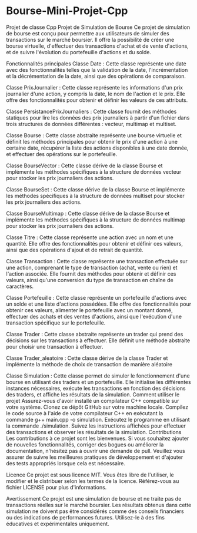 # Bourse-Mini-Projet-Cpp
Projet de classe Cpp
Projet de Simulation de Bourse
Ce projet de simulation de bourse est conçu pour permettre aux utilisateurs de simuler des transactions sur le marché boursier. Il offre la possibilité de créer une bourse virtuelle, d'effectuer des transactions d'achat et de vente d'actions, et de suivre l'évolution du portefeuille d'actions et du solde.

Fonctionnalités principales
Classe Date : Cette classe représente une date avec des fonctionnalités telles que la validation de la date, l'incrémentation et la décrémentation de la date, ainsi que des opérations de comparaison.

Classe PrixJournalier : Cette classe représente les informations d'un prix journalier d'une action, y compris la date, le nom de l'action et le prix. Elle offre des fonctionnalités pour obtenir et définir les valeurs de ces attributs.

Classe PersistancePrixJournaliers : Cette classe fournit des méthodes statiques pour lire les données des prix journaliers à partir d'un fichier dans trois structures de données différentes : vecteur, multimap et multiset.

Classe Bourse : Cette classe abstraite représente une bourse virtuelle et définit les méthodes principales pour obtenir le prix d'une action à une certaine date, récupérer la liste des actions disponibles à une date donnée, et effectuer des opérations sur le portefeuille.

Classe BourseVector : Cette classe dérive de la classe Bourse et implémente les méthodes spécifiques à la structure de données vecteur pour stocker les prix journaliers des actions.

Classe BourseSet : Cette classe dérive de la classe Bourse et implémente les méthodes spécifiques à la structure de données multiset pour stocker les prix journaliers des actions.

Classe BourseMultimap : Cette classe dérive de la classe Bourse et implémente les méthodes spécifiques à la structure de données multimap pour stocker les prix journaliers des actions.

Classe Titre : Cette classe représente une action avec un nom et une quantité. Elle offre des fonctionnalités pour obtenir et définir ces valeurs, ainsi que des opérations d'ajout et de retrait de quantité.

Classe Transaction : Cette classe représente une transaction effectuée sur une action, comprenant le type de transaction (achat, vente ou rien) et l'action associée. Elle fournit des méthodes pour obtenir et définir ces valeurs, ainsi qu'une conversion du type de transaction en chaîne de caractères.

Classe Portefeuille : Cette classe représente un portefeuille d'actions avec un solde et une liste d'actions possédées. Elle offre des fonctionnalités pour obtenir ces valeurs, alimenter le portefeuille avec un montant donné, effectuer des achats et des ventes d'actions, ainsi que l'exécution d'une transaction spécifique sur le portefeuille.

Classe Trader : Cette classe abstraite représente un trader qui prend des décisions sur les transactions à effectuer. Elle définit une méthode abstraite pour choisir une transaction à effectuer.

Classe Trader_aleatoire : Cette classe dérive de la classe Trader et implémente la méthode de choix de transaction de manière aléatoire

Classe Simulation : Cette classe permet de simuler le fonctionnement d'une bourse en utilisant des traders et un portefeuille. Elle initialise les différentes instances nécessaires, exécute les transactions en fonction des décisions des traders, et affiche les résultats de la simulation.
Comment utiliser le projet
Assurez-vous d'avoir installé un compilateur C++ compatible sur votre système.
Clonez ce dépôt GitHub sur votre machine locale.
Compilez le code source à l'aide de votre compilateur C++ en exécutant la commande g++ main.cpp -o simulation.
Exécutez le programme en utilisant la commande ./simulation.
Suivez les instructions affichées pour effectuer des transactions et observer les résultats de la simulation.
Contributions
Les contributions à ce projet sont les bienvenues. Si vous souhaitez ajouter de nouvelles fonctionnalités, corriger des bogues ou améliorer la documentation, n'hésitez pas à ouvrir une demande de pull. Veuillez vous assurer de suivre les meilleures pratiques de développement et d'ajouter des tests appropriés lorsque cela est nécessaire.

Licence
Ce projet est sous licence MIT. Vous êtes libre de l'utiliser, le modifier et le distribuer selon les termes de la licence. Référez-vous au fichier LICENSE pour plus d'informations.

Avertissement
Ce projet est une simulation de bourse et ne traite pas de transactions réelles sur le marché boursier. Les résultats obtenus dans cette simulation ne doivent pas être considérés comme des conseils financiers ou des indications de performances futures. Utilisez-le à des fins éducatives et expérimentales uniquement.
